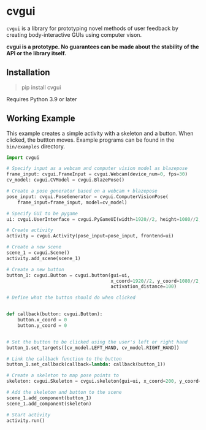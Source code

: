 # cvgui

`cvgui` is a library for prototyping novel methods of
user feedback by creating body-interactive GUIs using computer
vison.

**cvgui is a prototype. No guarantees can
be made about the stability of the API or the library itself.**

## Installation

> pip install cvgui

Requires Python 3.9 or later

## Working Example

This example creates a simple activity with a skeleton and a button.
When clicked, the buttton moves. Example programs can be found in the
`bin/examples` directory.

```python
import cvgui

# Specify input as a webcam and computer vision model as blazepose
frame_input: cvgui.FrameInput = cvgui.Webcam(device_num=0, fps=30)
cv_model: cvgui.CVModel = cvgui.BlazePose()

# Create a pose generator based on a webcam + blazepose
pose_input: cvgui.PoseGenerator = cvgui.ComputerVisionPose(
    frame_input=frame_input, model=cv_model)

# Specify GUI to be pygame
ui: cvgui.UserInterface = cvgui.PyGameUI(width=1920//2, height=1080//2, fps=60)

# Create activity
activity = cvgui.Activity(pose_input=pose_input, frontend=ui)

# Create a new scene
scene_1 = cvgui.Scene()
activity.add_scene(scene_1)

# Create a new button
button_1: cvgui.Button = cvgui.button(gui=ui,
                                      x_coord=1920//2, y_coord=1080//2,
                                      activation_distance=100)

# Define what the button should do when clicked


def callback(button: cvgui.Button):
    button.x_coord = 0
    button.y_coord = 0


# Set the button to be clicked using the user's left or right hand
button_1.set_targets([cv_model.LEFT_HAND, cv_model.RIGHT_HAND])

# Link the callback function to the button
button_1.set_callback(callback=lambda: callback(button_1))

# Create a skeleton to map pose points to
skeleton: cvgui.Skeleton = cvgui.skeleton(gui=ui, x_coord=200, y_coord=200)

# Add the skeleton and button to the scene
scene_1.add_component(button_1)
scene_1.add_component(skeleton)

# Start activity
activity.run()
```
